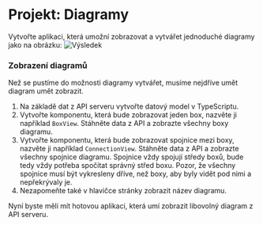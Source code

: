 # Projekt: Diagramy

Vytvořte aplikaci, která umožní zobrazovat a vytvářet jednoduché diagramy jako na obrázku:
![Výsledek](https://kodim.cz/cms/assets/kurzy/zaklady-ts/lekce/react/projekt/diagram.png)

### Zobrazení diagramů

Než se pustíme do možnosti diagramy vytvářet, musíme nejdříve umět diagram umět zobrazit.

1. Na základě dat z API serveru vytvořte datový model v TypeScriptu.
2. Vytvořte komponentu, která bude zobrazovat jeden box, nazvěte ji například `BoxView`. Stáhněte data z API a zobrazte všechny boxy diagramu.
3. Vytvořte komponentu, která bude zobrazovat spojnice mezi boxy, nazvěte ji například `ConnectionView`. Stáhněte data z API a zobrazte všechny spojnice diagramu. Spojnice vždy spojují středy boxů, bude tedy vždy potřeba spočítat správný střed boxu. Pozor, že všechny spojnice musí být vykresleny dříve, než boxy, aby byly vidět pod nimi a nepřekrývaly je.
4. Nezapomeňte také v hlavičce stránky zobrazit název diagramu.

Nyní byste měli mít hotovou aplikaci, která umí zobrazit libovolný diagram z API serveru.
